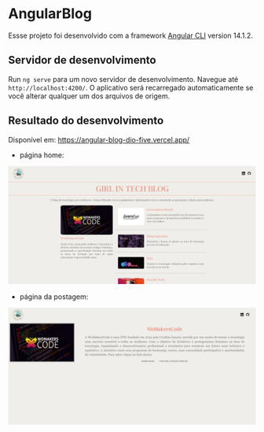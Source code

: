 # AngularBlog

Essse projeto foi desenvolvido com a framework [Angular CLI](https://github.com/angular/angular-cli) version 14.1.2.

## Servidor de desenvolvimento

Run `ng serve` para um novo servidor de desenvolvimento. Navegue até `http://localhost:4200/`. O aplicativo será recarregado automaticamente se você alterar qualquer um dos arquivos de origem.

## Resultado do desenvolvimento

Disponível em: https://angular-blog-dio-five.vercel.app/

- página home:

<img src="src/assets/home.png">

- página da postagem:

<img src="src/assets/postagem.png">
